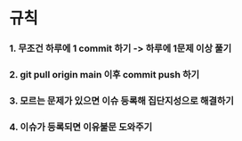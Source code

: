# 규칙
### 1. 무조건 하루에 1 commit 하기 -> 하루에 1문제 이상 풀기
### 2. git pull origin main 이후 commit push 하기
### 3. 모르는 문제가 있으면 이슈 등록해 집단지성으로 해결하기
### 4. 이슈가 등록되면 이유불문 도와주기
